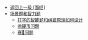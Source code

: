 - [返回上一级 [面经]](笔记/面经/)
- [场景题和智力题](笔记/面经/场景题和智力题/)
  - [打字的智能题和纠错原理如何设计](笔记/面经/场景题和智力题/打字的智能题和纠错原理如何设计.md)
  - [抛硬币问题](笔记/面经/场景题和智力题/抛硬币问题.md)
  - [赛🐎问题](笔记/面经/场景题和智力题/赛🐎问题.md)
